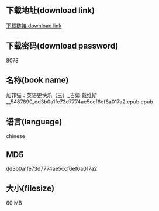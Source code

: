 ## 下载地址(download link)
[下载链接 download link](https://voluble-croquembouche-d321dc.netlify.app/?s=%E5%8A%A0%E8%8F%B2%E7%8C%AB%EF%BC%9A%E8%8B%B1%E8%AF%AD%E6%9B%B4%E5%BF%AB%E4%B9%90%EF%BC%88%E4%B8%89%EF%BC%89_%E5%90%89%E5%A7%86%C2%B7%E6%88%B4%E7%BB%B4%E6%96%AF__5487890_dd3b0a1fe73d7774ae5ccf6ef6a017a2.epub)

## 下载密码(download password)
8078

## 名称(book name)
加菲猫：英语更快乐（三）_吉姆·戴维斯__5487890_dd3b0a1fe73d7774ae5ccf6ef6a017a2.epub.epub

## 语言(language)
chinese

## MD5
dd3b0a1fe73d7774ae5ccf6ef6a017a2

## 大小(filesize)
60 MB
